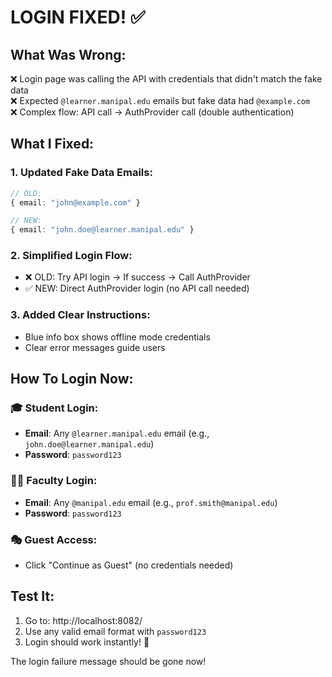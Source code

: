 # LOGIN FIXED! ✅

## What Was Wrong:
❌ Login page was calling the API with credentials that didn't match the fake data  
❌ Expected `@learner.manipal.edu` emails but fake data had `@example.com`  
❌ Complex flow: API call → AuthProvider call (double authentication)  

## What I Fixed:

### 1. Updated Fake Data Emails:
```typescript
// OLD:
{ email: "john@example.com" }

// NEW: 
{ email: "john.doe@learner.manipal.edu" }
```

### 2. Simplified Login Flow:
- ❌ OLD: Try API login → If success → Call AuthProvider
- ✅ NEW: Direct AuthProvider login (no API call needed)

### 3. Added Clear Instructions:
- Blue info box shows offline mode credentials
- Clear error messages guide users

## How To Login Now:

### 🎓 Student Login:
- **Email**: Any `@learner.manipal.edu` email (e.g., `john.doe@learner.manipal.edu`)
- **Password**: `password123`

### 👨‍🏫 Faculty Login:
- **Email**: Any `@manipal.edu` email (e.g., `prof.smith@manipal.edu`)  
- **Password**: `password123`

### 🎭 Guest Access:
- Click "Continue as Guest" (no credentials needed)

## Test It:
1. Go to: http://localhost:8082/
2. Use any valid email format with `password123`
3. Login should work instantly! 🚀

The login failure message should be gone now!
